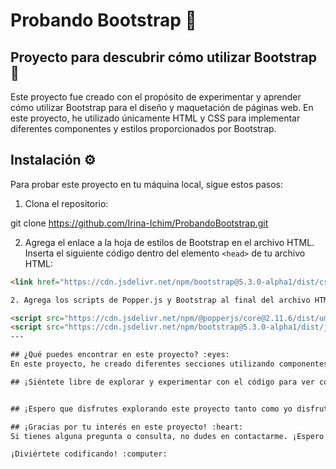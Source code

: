 # Probando Bootstrap :rocket:

## Proyecto para descubrir cómo utilizar Bootstrap :art:

Este proyecto fue creado con el propósito de experimentar y aprender cómo utilizar Bootstrap para el diseño y maquetación de páginas web. En este proyecto, he utilizado únicamente HTML y CSS para implementar diferentes componentes y estilos proporcionados por Bootstrap.

## Instalación :gear:

Para probar este proyecto en tu máquina local, sigue estos pasos:

1. Clona el repositorio:

git clone https://github.com/Irina-Ichim/ProbandoBootstrap.git

2. Agrega el enlace a la hoja de estilos de Bootstrap en el archivo HTML. Inserta el siguiente código dentro del elemento `<head>` de tu archivo HTML:
```html
<link href="https://cdn.jsdelivr.net/npm/bootstrap@5.3.0-alpha1/dist/css/bootstrap.min.css" rel="stylesheet" integrity="sha384-GLhlTQ8iRABdZLl6O3oVMWSktQOp6b7In1Zl3/Jr59b6EGGoI1aFkw7cmDA6j6gD" crossorigin="anonymous">

2. Agrega los scripts de Popper.js y Bootstrap al final del archivo HTML, justo antes de cerrar el elemento </body>:

<script src="https://cdn.jsdelivr.net/npm/@popperjs/core@2.11.6/dist/umd/popper.min.js" integrity="sha384-oBqDVmMz9ATKxIep9tiCxS/Z9fNfEXiDAYTujMAeBAsjFuCZSmKbSSUnQlmh/jp3" crossorigin="anonymous"></script>
<script src="https://cdn.jsdelivr.net/npm/bootstrap@5.3.0-alpha1/dist/js/bootstrap.min.js" integrity="sha384-mQ93GR66B00ZXjt0YO5KlohRA5SY2XofN4zfuZxLkoj1gXtW8ANNCe9d5Y3eG5eD" crossorigin="anonymous"></script>
---

## ¿Qué puedes encontrar en este proyecto? :eyes:
En este proyecto, he creado diferentes secciones utilizando componentes de Bootstrap, como navbar, media, progress-bar y más. Cada sección muestra información sobre mis flores favoritas, mi mascota favorita y mis minerales favoritos. Además, he añadido un progreso animado para darle un toque interesante al diseño.

## ¡Siéntete libre de explorar y experimentar con el código para ver cómo se utilizan los componentes de Bootstrap y cómo se pueden personalizar para adaptarse a tus necesidades!


## ¡Espero que disfrutes explorando este proyecto tanto como yo disfruté creándolo! :sparkles:

## ¡Gracias por tu interés en este proyecto! :heart:
Si tienes alguna pregunta o consulta, no dudes en contactarme. ¡Espero que tengas una experiencia web increíble! 😊

¡Diviértete codificando! :computer: